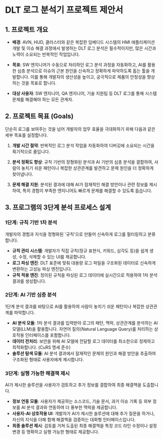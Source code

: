 # DLT 로그 분석기 프로젝트 제안서

## 1. 프로젝트 개요

*   **배경**: AVN, HUD, 클러스터와 같은 복잡한 임베디드 시스템의 HMI 애플리케이션 개발 및 이슈 해결 과정에서 발생하는 DLT 로그 분석은 필수적이지만, 많은 시간과 노력이 소요되는 반복적인 작업입니다.

*   **목표**: SW 엔지니어가 수동으로 처리하던 로그 분석 과정을 자동화하고, AI를 활용한 심층 분석으로 이슈의 근본 원인을 신속하고 정확하게 파악하도록 돕는 툴을 개발합니다. 이를 통해 개발자의 생산성을 높이고, 궁극적으로 제품의 안정성을 향상하는 것을 목표로 합니다.

*   **대상 사용자**: SW 엔지니어, QA 엔지니어, 기술 지원팀 등 DLT 로그를 통해 시스템 문제를 해결해야 하는 모든 관계자.

## 2. 프로젝트 목표 (Goals)

단순히 로그를 보여주는 것을 넘어 개발자의 업무 효율을 극대화하기 위해 다음과 같은 세부 목표를 설정합니다.

1.  **개발 시간 절약**: 반복적인 로그 분석 작업을 자동화하여 디버깅에 소요되는 시간을 획기적으로 줄입니다.

2.  **분석 정확도 향상**: 규칙 기반의 정형화된 분석과 AI 기반의 심층 분석을 결합하여, 사람이 놓치기 쉬운 패턴이나 복잡한 상관관계를 발견하고 문제 원인을 더 정확하게 찾아냅니다.

3.  **문제 해결 지원**: 분석된 결과에 대해 AI가 잠재적인 해결 방안이나 관련 정보를 제시하여, 특히 경험이 부족한 엔지니어도 빠르게 문제를 해결할 수 있도록 돕습니다.

## 3. 프로그램의 3단계 분석 프로세스 설계

### 1단계: 규칙 기반 1차 분석
개발자의 경험과 지식을 정형화된 '규칙'으로 만들어 신속하게 로그를 필터링하고 분류합니다.

*   **규칙 관리 시스템**: 개발자가 직접 규칙(정규 표현식, 키워드, 심각도 등)을 쉽게 생성, 수정, 삭제할 수 있는 UI를 제공합니다.
*   **로그 파싱 엔진**: DLT 표준에 맞춰 대용량 로그 파일을 구조화된 데이터로 신속하게 변환하는 고성능 파싱 엔진입니다.
*   **규칙 적용 엔진**: 정의된 규칙을 파싱된 로그 데이터에 실시간으로 적용하여 1차 분석 결과를 생성합니다.

### 2단계: AI 기반 심층 분석
1단계 분석 결과를 바탕으로 AI를 활용하여 사람이 놓치기 쉬운 패턴이나 복잡한 상관관계를 파악합니다.

*   **AI 분석 모듈**: 1차 분석 결과를 입력받아 로그의 패턴, 맥락, 상관관계를 분석하는 AI 모델(LLM)을 활용합니다. 자연어 질의(Natural Language Query)를 처리하는 상호작용 인터페이스를 포함합니다.
*   **데이터 전처리**: 보안을 위해 AI 모델에 전달할 로그 데이터를 최소한으로 정제하고 최적화합니다. (CuRS 명세 준수)
*   **솔루션 탐색 모듈**: AI 분석 결과에서 잠재적인 문제의 원인과 해결 방안을 추출하여 구조화된 형태로 사용자에게 제시합니다.

### 3단계: 실행 가능한 해결책 제시
AI가 제시한 솔루션을 사용자가 검토하고 추가 정보를 결합하여 최종 해결책을 도출합니다.

*   **정보 연동 모듈**: 사용자가 제공하는 소스코드, 기술 문서, 과거 이슈 기록 등 외부 정보를 AI 분석 결과와 연동하여 더 풍부한 맥락을 제공합니다.
*   **사용자-AI 상호작용 UI**: 개발자가 AI가 제시한 솔루션에 대해 추가 질문을 하거나, 자신의 지식을 더해 함께 해결책을 검증하는 대화형 인터페이스입니다.
*   **최종 솔루션 제시**: 검토를 거쳐 도출된 최종 해결책을 특정 코드 라인 수정이나 설정 변경 등 명확하고 실행 가능한 형태로 제공합니다.